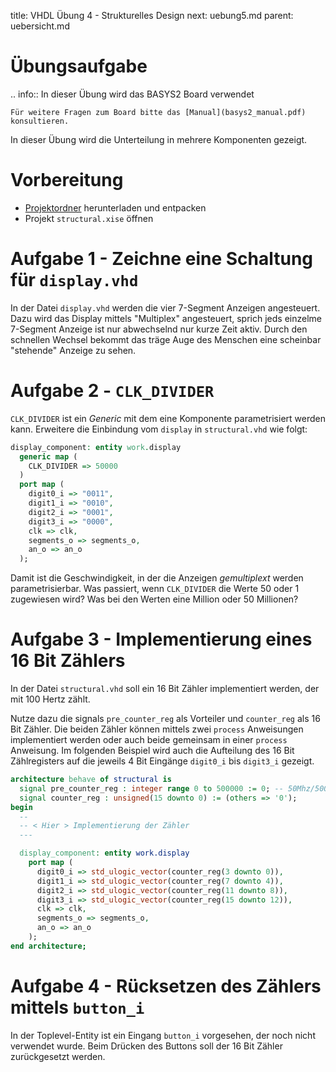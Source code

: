 title: VHDL Übung 4 - Strukturelles Design
next: uebung5.md
parent: uebersicht.md

# Übungsaufgabe

.. info:: In dieser Übung wird das BASYS2 Board verwendet

    Für weitere Fragen zum Board bitte das [Manual](basys2_manual.pdf) konsultieren.

In dieser Übung wird die Unterteilung in mehrere Komponenten gezeigt.

# Vorbereitung

* [Projektordner](vhdl_uebung_4.zip) herunterladen und entpacken
* Projekt <code>structural.xise</code> öffnen

# Aufgabe 1 - Zeichne eine Schaltung für <code>display.vhd</code>
In der Datei <code>display.vhd</code> werden die vier 7-Segment Anzeigen angesteuert. Dazu wird das Display mittels "Multiplex"
angesteuert, sprich jeds einzelme 7-Segment Anzeige ist nur abwechselnd nur kurze Zeit aktiv. Durch den schnellen
Wechsel bekommt das träge Auge des Menschen eine scheinbar "stehende" Anzeige zu sehen.

# Aufgabe 2 - <code>CLK_DIVIDER</code>
<code>CLK_DIVIDER</code> ist ein *Generic* mit dem eine Komponente parametrisiert werden kann. Erweitere die Einbindung vom <code>display</code>
in <code>structural.vhd</code> wie folgt:

```vhdl
display_component: entity work.display
  generic map (
    CLK_DIVIDER => 50000
  )
  port map (
    digit0_i => "0011",
    digit1_i => "0010",
    digit2_i => "0001",
    digit3_i => "0000",
    clk => clk,
    segments_o => segments_o,
    an_o => an_o
  );
```

Damit ist die Geschwindigkeit, in der die Anzeigen *gemultiplext* werden parametrisierbar. Was passiert, wenn <code>CLK_DIVIDER</code>
die Werte 50 oder 1 zugewiesen wird? Was bei den Werten eine Million oder 50 Millionen?

# Aufgabe 3 - Implementierung eines 16 Bit Zählers
In der Datei <code>structural.vhd</code> soll ein 16 Bit Zähler implementiert werden, der mit 100 Hertz zählt.

Nutze dazu die signals <code>pre_counter_reg</code> als Vorteiler und <code>counter_reg</code> als 16 Bit Zähler. Die beiden Zähler können
mittels zwei <code>process</code> Anweisungen implementiert werden oder auch beide gemeinsam in einer <code>process</code> Anweisung. Im
folgenden Beispiel wird auch die Aufteilung des 16 Bit Zählregisters auf die jeweils 4 Bit Eingänge <code>digit0_i</code> bis <code>digit3_i</code>
gezeigt.

```vhdl
architecture behave of structural is
  signal pre_counter_reg : integer range 0 to 500000 := 0; -- 50Mhz/500.000=100Hz
  signal counter_reg : unsigned(15 downto 0) := (others => '0');
begin
  --
  -- < Hier > Implementierung der Zähler
  ---

  display_component: entity work.display
    port map (
      digit0_i => std_ulogic_vector(counter_reg(3 downto 0)),
      digit1_i => std_ulogic_vector(counter_reg(7 downto 4)),
      digit2_i => std_ulogic_vector(counter_reg(11 downto 8)),
      digit3_i => std_ulogic_vector(counter_reg(15 downto 12)),
      clk => clk,
      segments_o => segments_o,
      an_o => an_o
    );
end architecture;
```

# Aufgabe 4 - Rücksetzen des Zählers mittels <code>button_i</code>

In der Toplevel-Entity ist ein Eingang <code>button_i</code> vorgesehen, der noch nicht verwendet wurde. Beim Drücken des Buttons
soll der 16 Bit Zähler zurückgesetzt werden.
